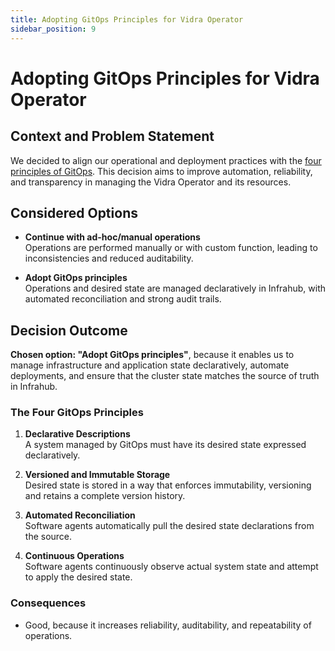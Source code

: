 ```yaml
---
title: Adopting GitOps Principles for Vidra Operator
sidebar_position: 9
---
```


# Adopting GitOps Principles for Vidra Operator

## Context and Problem Statement

We decided to align our operational and deployment practices with the [four principles of GitOps](https://opengitops.dev). This decision aims to improve automation, reliability, and transparency in managing the Vidra Operator and its resources.

## Considered Options

* **Continue with ad-hoc/manual operations**  
    Operations are performed manually or with custom function, leading to inconsistencies and reduced auditability.

* **Adopt GitOps principles**  
    Operations and desired state are managed declaratively in Infrahub, with automated reconciliation and strong audit trails.

## Decision Outcome

**Chosen option: "Adopt GitOps principles"**, because it enables us to manage infrastructure and application state declaratively, automate deployments, and ensure that the cluster state matches the source of truth in Infrahub.

### The Four GitOps Principles

1. **Declarative Descriptions**  
     A system managed by GitOps must have its desired state expressed declaratively.

2. **Versioned and Immutable Storage**  
     Desired state is stored in a way that enforces immutability, versioning and retains a complete version history.

3. **Automated Reconciliation**  
    Software agents automatically pull the desired state declarations from the source.

4. **Continuous Operations**  
     Software agents continuously observe actual system state and attempt to apply the desired state.

### Consequences

* Good, because it increases reliability, auditability, and repeatability of operations.

